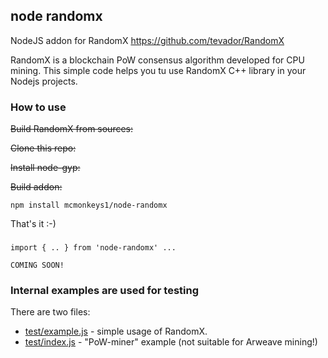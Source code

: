 ## node randomx
NodeJS addon for RandomX https://github.com/tevador/RandomX

RandomX is a blockchain PoW consensus algorithm developed for CPU mining.
This simple code helps you tu use RandomX C++ library in your Nodejs projects. 

### How to use
~~Build RandomX from sources:~~

~~Clone this repo:~~

~~Install node-gyp:~~

~~Build addon:~~
```
npm install mcmonkeys1/node-randomx
```
That's it :-)

###
```
import { .. } from 'node-randomx' ...

COMING SOON!

```

### Internal examples are used for testing
There are two files:
* [test/example.js](test/example.js) - simple usage of RandomX.
* [test/index.js](test/index.js) - "PoW-miner" example (not suitable for Arweave mining!)